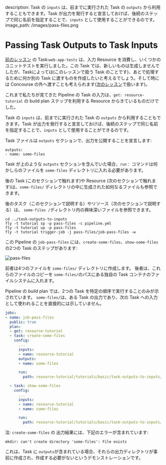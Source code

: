 description: Task の `inputs` は、前までに実行された Task の `outputs` から利用することもできます。Task が出力を発行すると宣言しておけば、後続のステップで同じ名前を指定することで、`inputs` として使用することができるのです。
image_path: /images/pass-files.png

# Passing Task Outputs to Task Inputs

[前のレッスン](/basics/job-inputs/) の Task:`web-app-tests` は、入力 Resource を消費し、いくつかのユニットテストを実行しました。この Task では、新しいものは生成しませんでしたが、Taskによっては(このレッスンで扱う Task のことです)、あとで処理するために何か別の Task に渡すものを作成したいと考えるでしょう。そして時には Concourse の外へ渡すことも考えられます([次のレッスン](/basics/publishing-outputs/)で扱います)。

これまで私たちが見てきた Pipeline の Task の入力は、`get: resource-tutorial` の build plan ステップを利用する Resource からきているものだけでした。

Task の `inputs` は、前までに実行された Task の `outputs` から利用することもできます。Task が出力を発行すると宣言しておけば、後続のステップで同じ名前を指定することで、`inputs` として使用することができるのです。

Task ファイルは `outputs` セクションで、出力を公開することを宣言します:

```
outputs:
- name: some-files
```

Task が上のような `outputs` セクションを含んでいた場合、`run：` コマンドは何かしらのファイルを `some-files` ディレクトリに入れる必要があります。

後の Task (このセクションで触れます)や Resource (次のセクションで触れます)は、`some-files/` ディレクトリの中に生成された如何なるファイルも参照できます。

後のタスク（このセクションで説明する）やリソース（次のセクションで説明する）は、 `some-files /`ディレクトリ内の興味深いファイルを参照できます。

```
cd ../task-outputs-to-inputs
fly -t tutorial sp -p pass-files -c pipeline.yml
fly -t tutorial up -p pass-files
fly -t tutorial trigger-job -j pass-files/job-pass-files -w
```

この Pipeline の `job-pass-files` には、`create-some-files`、`show-some-files` の2つの Task のステップがあります:

![pass-files](/images/pass-files.png)

前者は4つのファイルを `some-files/` ディレクトリに作成します。 後者は、これらのファイルのコピーを `some-files/`のパスにある独自の Task コンテナのファイルシステムに入れます。

Pipeline の build plan では、2つの Task を特定の順序で実行することのみが示されています。 `some-files/`は、ある Task の出力であり、次の Task への入力として使われることを直接的には示していません。

```yaml
jobs:
- name: job-pass-files
  public: true
  plan:
  - get: resource-tutorial
  - task: create-some-files
    config:
      ...
      inputs:
      - name: resource-tutorial
      outputs:
      - name: some-files

      run:
        path: resource-tutorial/tutorials/basic/task-outputs-to-inputs/create_some_files.sh

  - task: show-some-files
    config:
      ...
      inputs:
      - name: resource-tutorial
      - name: some-files

      run:
        path: resource-tutorial/tutorials/basic/task-outputs-to-inputs/show_files.sh

```

注: `create-some-files` の 出力結果には、下記のエラーが含まれています:

```
mkdir: can't create directory 'some-files': File exists
```

これは、Task に `outputs`が含まれている場合、それらの出力ディレクトリが事前に作成され、作成する必要がないというデモンストレーションです。
